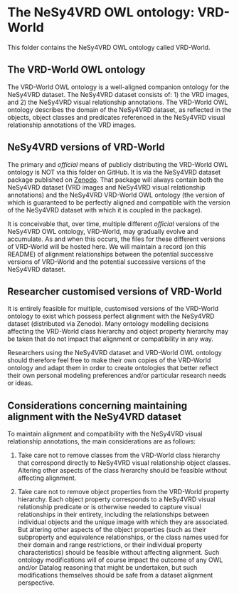 # The NeSy4VRD OWL ontology: VRD-World

This folder contains the NeSy4VRD OWL ontology called VRD-World.

## The VRD-World OWL ontology

The VRD-World OWL ontology is a well-aligned companion ontology for the NeSy4VRD dataset. The NeSy4VRD dataset consists of: 1) the VRD images, and 2) the NeSy4VRD visual relationship annotations.  The VRD-World OWL ontology describes the domain of the NeSy4VRD dataset, as reflected in the objects, object classes and predicates referenced in the NeSy4VRD visual relationship annotations of the VRD images.

## NeSy4VRD versions of VRD-World

The primary and *official* means of publicly distributing the VRD-World OWL ontology is NOT via this folder on GitHub.  It is via the NeSy4VRD dataset package published on [Zenodo](https://doi.org/10.5281/zenodo.7916355).  That package will always contain both the NeSy4VRD dataset (VRD images and NeSy4VRD visual relationship annotations) and the NeSy4VRD VRD-World OWL ontology (the version of which is guaranteed to be perfectly aligned and compatible with the version of the NeSy4VRD dataset with which it is coupled in the package).

It is conceivable that, over time, multiple different *official* versions of the NeSy4VRD OWL ontology, VRD-World, may gradually evolve and accumulate. As and when this occurs, the files for these different versions of VRD-World will be hosted here.  We will maintain a record (on this README) of alignment relationships between the potential successive versions of VRD-World and the potential successive versions of the NeSy4VRD dataset.

## Researcher customised versions of VRD-World

It is entirely feasible for multiple, customised versions of the VRD-World ontology to exist which possess perfect alignment with the NeSy4VRD dataset (distributed via Zenodo). Many ontology modelling decisions affecting the VRD-World class hierarchy and object property hierarchy may be taken that do not impact that alignment or compatibility in any way.

Researchers using the NeSy4VRD dataset and VRD-World OWL ontology should therefore feel free to make their own copies of the VRD-World ontology and adapt them in order to create ontologies that better reflect their own personal modeling preferences and/or particular research needs or ideas.

## Considerations concerning maintaining alignment with the NeSy4VRD dataset

To maintain alignment and compatibility with the NeSy4VRD visual relationship annotations, the main considerations are as follows:

1) Take care not to remove classes from the VRD-World class hierarchy that correspond directly to NeSy4VRD visual relationship object classes. Altering other aspects of the class hierarchy should be feasible without affecting alignment.

2) Take care not to remove object properties from the VRD-World property hierarchy. Each object property corresponds to a NeSy4VRD visual relationship predicate or is otherwise needed to capture visual relationships in their entirety, including the relationships between individual objects and the unique image with which they are associated. But altering other aspects of the object properties (such as their subproperty and equivalence relationships, or the class names used for their domain and range restrictions, or their individual property characteristics) should be feasible without affecting alignment. Such ontology modifications will of course impact the outcome of any OWL and/or Datalog reasoning that might be undertaken, but such modifications themselves should be safe from a dataset alignment perspective.


